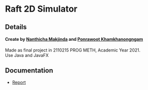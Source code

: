 # Raft 2D Simulator

## Details

#### Create by **[Nanthicha Makjinda](https://www.github.com/nnanthicha)** and **[Ponrawoot Khamkhanongngam](https://www.github.com/Ponrawoot)**
Made as final project in 2110215 PROG METH, Academic Year 2021.<br />
Use Java and JavaFX

## Documentation
- [Report](./Final_Report.pdf)


